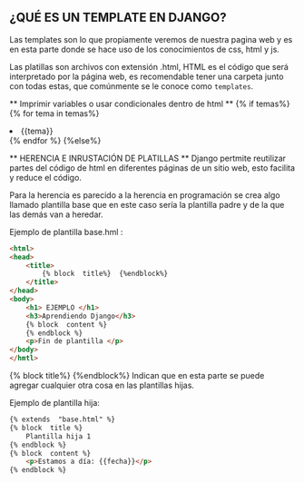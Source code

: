 ## **¿QUÉ ES UN TEMPLATE EN DJANGO?**

Las templates son lo que propiamente veremos de nuestra pagina web y es en esta parte donde se hace uso de los conocimientos de css, html y js.

Las platillas son archivos con extensión .html, HTML es el código que será interpretado por la página web, es recomendable tener una carpeta junto con todas estas, que comúnmente se le conoce como `templates`.

** Imprimir variables o usar condicionales dentro de html **
{% if  temas%}
	{% for  tema  in  temas%}
		<li>{{tema}}</li>
	{% endfor %}
{%else%}

** HERENCIA E INRUSTACIÓN DE PLATILLAS **
Django pertmite reutilizar partes del código de html en diferentes páginas de un sitio web, esto facilita y reduce el código.

Para la herencia es parecido a la herencia en programación se crea algo llamado plantilla base que en este caso sería la plantilla padre y de la que las demás van a heredar.

Ejemplo de plantilla base.hml :
``` html
<html>
<head>
	<title>
		{% block  title%}  {%endblock%}
	</title>
</head>
<body>
	<h1> EJEMPLO </h1>
	<h3>Aprendiendo Django</h3>
	{% block  content %}
	{% endblock %}
	<p>Fin de plantilla </p>
</body>
</hmtl>
```
{% block  title%}  {%endblock%}  Indican que en esta parte se puede agregar cualquier otra cosa en las plantillas hijas.

Ejemplo de plantilla hija:
``` html
{% extends  "base.html" %}
{% block  title %} 
	Plantilla hija 1
{% endblock %}
{% block  content %}
	<p>Estamos a día: {{fecha}}</p>
{% endblock %}
```
